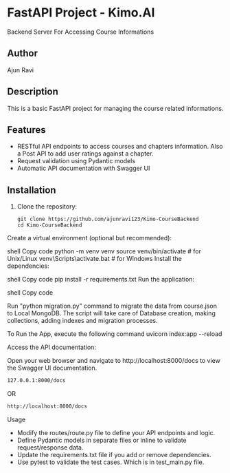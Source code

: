 
# FastAPI Project - Kimo.AI

Backend Server For Accessing Course Informations

## Author

Ajun Ravi

## Description

This is a basic FastAPI project for managing the course related informations.

## Features

- RESTful API endpoints to access courses and chapters information. Also a Post API to add user ratings against a chapter.
- Request validation using Pydantic models
- Automatic API documentation with Swagger UI

## Installation

1. Clone the repository:

   ```shell
   git clone https://github.com/ajunravi123/Kimo-CourseBackend
   cd Kimo-CourseBackend
Create a virtual environment (optional but recommended):

shell
Copy code
python -m venv venv
source venv/bin/activate  # for Unix/Linux
venv\Scripts\activate.bat  # for Windows
Install the dependencies:

shell
Copy code
pip install -r requirements.txt
Run the application:

shell
Copy code

Run "python migration.py" command to migrate the data from course.json to Local MongoDB. The script will take care of Database creation, making collections, adding indexes and migration processes.

To Run the App, execute the following command
uvicorn index:app --reload


Access the API documentation:

Open your web browser and navigate to http://localhost:8000/docs to view the Swagger UI documentation.


```sh
127.0.0.1:8000/docs
```

OR

```sh
http://localhost:8000/docs
```

Usage
- Modify the routes/route.py file to define your API endpoints and logic.
- Define Pydantic models in separate files or inline to validate request/response data.
- Update the requirements.txt file if you add or remove dependencies.
- Use pytest to validate the test cases. Which is in test_main.py file.




